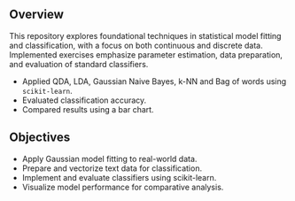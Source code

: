 ## Overview

This repository explores foundational techniques in statistical model fitting and classification, with a focus on both continuous and discrete data. Implemented exercises emphasize parameter estimation, data preparation, and evaluation of standard classifiers.

* Applied QDA, LDA, Gaussian Naive Bayes, k-NN and Bag of words using `scikit-learn`.
* Evaluated classification accuracy.
* Compared results using a bar chart.

## Objectives

* Apply Gaussian model fitting to real-world data.
* Prepare and vectorize text data for classification.
* Implement and evaluate classifiers using scikit-learn.
* Visualize model performance for comparative analysis.
